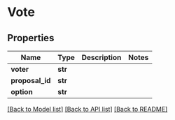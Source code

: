 # Vote

## Properties
Name | Type | Description | Notes
------------ | ------------- | ------------- | -------------
**voter** | **str** |  | 
**proposal_id** | **str** |  | 
**option** | **str** |  | 

[[Back to Model list]](../README.md#documentation-for-models) [[Back to API list]](../README.md#documentation-for-api-endpoints) [[Back to README]](../README.md)


